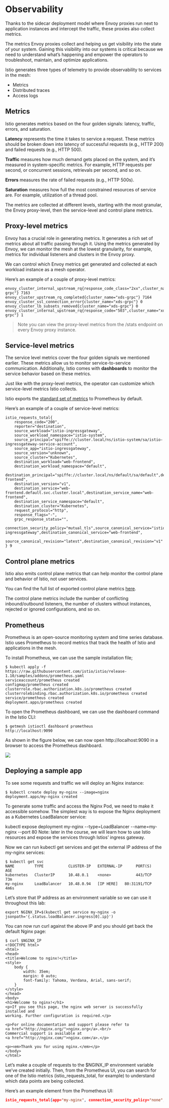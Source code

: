 # Observability
Thanks to the sidecar deployment model where Envoy proxies run next to application instances and intercept the traffic, these proxies also collect metrics.

The metrics Envoy proxies collect and helping us get visibility into the state of your system. Gaining this visibility into our systems is critical because we need to understand what’s happening and empower the operators to troubleshoot, maintain, and optimize applications.

Istio generates three types of telemetry to provide observability to services in the mesh:

* Metrics
* Distributed traces
* Access logs

## Metrics
Istio generates metrics based on the four golden signals: latency, traffic, errors, and saturation.

**Latency** represents the time it takes to service a request. These metrics should be broken down into latency of successful requests (e.g., HTTP 200) and failed requests (e.g., HTTP 500).

**Traffic** measures how much demand gets placed on the system, and it’s measured in system-specific metrics. For example, HTTP requests per second, or concurrent sessions, retrievals per second, and so on.

**Errors** measures the rate of failed requests (e.g., HTTP 500s).

**Saturation** measures how full the most constrained resources of service are. For example, utilization of a thread pool.

The metrics are collected at different levels, starting with the most granular, the Envoy proxy-level, then the service-level and control plane metrics.

## Proxy-level metrics
Envoy has a crucial role in generating metrics. It generates a rich set of metrics about all traffic passing through it. Using the metrics generated by Envoy, we can monitor the mesh at the lowest granularity, for example, metrics for individual listeners and clusters in the Envoy proxy.

We can control which Envoy metrics get generated and collected at each workload instance as a mesh operator.

Here’s an example of a couple of proxy-level metrics:

```shell
envoy_cluster_internal_upstream_rq{response_code_class="2xx",cluster_name="xds-grpc"} 7163
envoy_cluster_upstream_rq_completed{cluster_name="xds-grpc"} 7164
envoy_cluster_ssl_connection_error{cluster_name="xds-grpc"} 0
envoy_cluster_lb_subsets_removed{cluster_name="xds-grpc"} 0
envoy_cluster_internal_upstream_rq{response_code="503",cluster_name="xds-grpc"} 1
```

> Note you can view the proxy-level metrics from the /stats endpoint on every Envoy proxy instance.

## Service-level metrics
The service level metrics cover the four golden signals we mentioned earlier. These metrics allow us to monitor service-to-service communication. Additionally, Istio comes with **dashboards** to monitor the service behavior based on these metrics.

Just like with the proxy-level metrics, the operator can customize which service-level metrics Istio collects.

Istio exports the [standard set of metrics](https://istio.io/latest/docs/reference/config/metrics/) to Prometheus by default.

Here’s an example of a couple of service-level metrics:

```shell
istio_requests_total{
    response_code="200",
    reporter="destination",
    source_workload="istio-ingressgateway",
    source_workload_namespace="istio-system",
    source_principal="spiffe://cluster.local/ns/istio-system/sa/istio-ingressgateway-service-account",
    source_app="istio-ingressgateway",
    source_version="unknown",
    source_cluster="Kubernetes",
    destination_workload="web-frontend",
    destination_workload_namespace="default",
    destination_principal="spiffe://cluster.local/ns/default/sa/default",destination_app="web-frontend",
    destination_version="v1",
    destination_service="web-frontend.default.svc.cluster.local",destination_service_name="web-frontend",
    destination_service_namespace="default",
    destination_cluster="Kubernetes",
    request_protocol="http",
    response_flags="-",
    grpc_response_status="",
    connection_security_policy="mutual_tls",source_canonical_service="istio-ingressgateway",destination_canonical_service="web-frontend",
    source_canonical_revision="latest",destination_canonical_revision="v1"
} 9
```

## Control plane metrics
Istio also emits control plane metrics that can help monitor the control plane and behavior of Istio, not user services.

You can find the full list of exported control plane metrics [here](https://istio.io/latest/docs/reference/commands/pilot-discovery/#metrics).

The control plane metrics include the number of conflicting inbound/outbound listeners, the number of clusters without instances, rejected or ignored configurations, and so on.

## Prometheus
Prometheus is an open-source monitoring system and time series database. Istio uses Prometheus to record metrics that track the health of Istio and applications in the mesh.

To install Prometheus, we can use the sample installation file;

```shell
$ kubectl apply -f https://raw.githubusercontent.com/istio/istio/release-1.10/samples/addons/prometheus.yaml
serviceaccount/prometheus created
configmap/prometheus created
clusterrole.rbac.authorization.k8s.io/prometheus created
clusterrolebinding.rbac.authorization.k8s.io/prometheus created
service/prometheus created
deployment.apps/prometheus created
```

To open the Prometheus dashboard, we can use the dashboard command in the Istio CLI:

```shell
$ getmesh istioctl dashboard prometheus
http://localhost:9090
```

As shown in the figure below, we can now open http://localhost:9090 in a browser to access the Prometheus dashboard.

<img src="../images/prometheus.png"></img>

## Deploying a sample app
To see some requests and traffic we will deploy an Nginx instance:

```shell
$ kubectl create deploy my-nginx --image=nginx
deployment.apps/my-nginx created
```

To generate some traffic and access the Nginx Pod, we need to make it accessible somehow.
The simplest way is to expose the Nginx deployment as a Kubernetes LoadBalancer service:

kubectl expose deployment my-nginx --type=LoadBalancer --name=my-nginx --port 80
Note: later in the course, we will learn how to use Istio resources and expose the services through Istios’ ingress gateway.

Now we can run kubectl get services and get the external IP address of the my-nginx services:

```shell
$ kubectl get svc
NAME         TYPE           CLUSTER-IP   EXTERNAL-IP      PORT(S)        AGE
kubernetes   ClusterIP      10.48.0.1    <none>           443/TCP        73m
my-nginx     LoadBalancer   10.48.0.94   [IP HERE]   80:31191/TCP   4m6s
```

Let’s store that IP address as an environment variable so we can use it throughout this lab:

```shell
export NGINX_IP=$(kubectl get service my-nginx -o jsonpath='{.status.loadBalancer.ingress[0].ip}')
```

You can now run curl against the above IP and you should get back the default Nginx page:

```shell
$ curl $NGINX_IP
<!DOCTYPE html>
<html>
<head>
<title>Welcome to nginx!</title>
<style>
    body {
        width: 35em;
        margin: 0 auto;
        font-family: Tahoma, Verdana, Arial, sans-serif;
    }
</style>
</head>
<body>
<h1>Welcome to nginx!</h1>
<p>If you see this page, the nginx web server is successfully installed and
working. Further configuration is required.</p>

<p>For online documentation and support please refer to
<a href="http://nginx.org/">nginx.org</a>.<br/>
Commercial support is available at
<a href="http://nginx.com/">nginx.com</a>.</p>

<p><em>Thank you for using nginx.</em></p>
</body>
</html>
```

Let’s make a couple of requests to the $NGINX_IP environment variable we’ve created initially. Then, from the Prometheus UI, you can search for one of the Istio metrics (istio_requests_total, for example) to understand which data points are being collected.

Here’s an example element from the Prometheus UI:

```json
istio_requests_total{app="my-nginx", connection_security_policy="none", destination_app="my-nginx", destination_canonical_revision="latest", destination_canonical_service="my-nginx", destination_cluster="Kubernetes", destination_principal="unknown", destination_service="my-nginx.default.svc.cluster.local", destination_service_name="my-nginx", destination_service_namespace="default", destination_version="unknown", destination_workload="my-nginx", destination_workload_namespace="default", instance="10.92.4.4:15020", istio_io_rev="default", job="kubernetes-pods", kubernetes_namespace="default", kubernetes_pod_name="my-nginx-6b74b79f57-r59sf", pod_template_hash="6b74b79f57", reporter="destination", request_protocol="http", response_code="200", response_flags="-", security_istio_io_tlsMode="istio", service_istio_io_canonical_name="my-nginx", service_istio_io_canonical_revision="latest", source_app="unknown", source_canonical_revision="latest", source_canonical_service="unknown", source_cluster="unknown", source_principal="unknown", source_version="unknown", source_workload="unknown", source_workload_namespace="unknown"}  12
```

